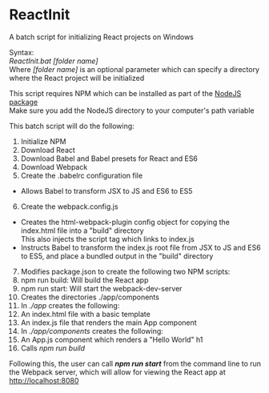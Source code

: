 # ReactInit
A batch script for initializing React projects on Windows

Syntax:  
_ReactInit.bat [folder name]_  
Where _[folder name]_ is an optional parameter which can specify a directory where the React project will be initialized

This script requires NPM which can be installed as part of the [NodeJS package](https://nodejs.org/en/)  
Make sure you add the NodeJS directory to your computer's path variable


This batch script will do the following:  
 1. Initialize NPM
 2. Download React
 3. Download Babel and Babel presets for React and ES6
 4. Download Webpack
 5. Create the .babelrc configuration file  
  * Allows Babel to transform JSX to JS and ES6 to ES5
 6. Create the webpack.config.js
  * Creates the html-webpack-plugin config object for copying the index.html file into a "build" directory  
  This also injects the script tag which links to index.js
  * Instructs Babel to transform the index.js root file from JSX to JS and ES6 to ES5, and place a bundled output in the "build" directory
 7. Modifies package.json to create the following two NPM scripts:
  1. npm run build: Will build the React app
  2. npm run start: Will start the webpack-dev-server
 8. Creates the directories ./app/components
 9. In _./app_ creates the following:
  1. An index.html file with a basic template
  2. An index.js file that renders the main App component
 10. In _./app/components_ creates the following:
  1. An App.js component which renders a "Hello World" h1
 11. Calls _npm run build_
 

Following this, the user can call **_npm run start_** from the command line to run the Webpack server, which will allow for viewing the React app at [http://localhost:8080](http://localhost:8080)
    
